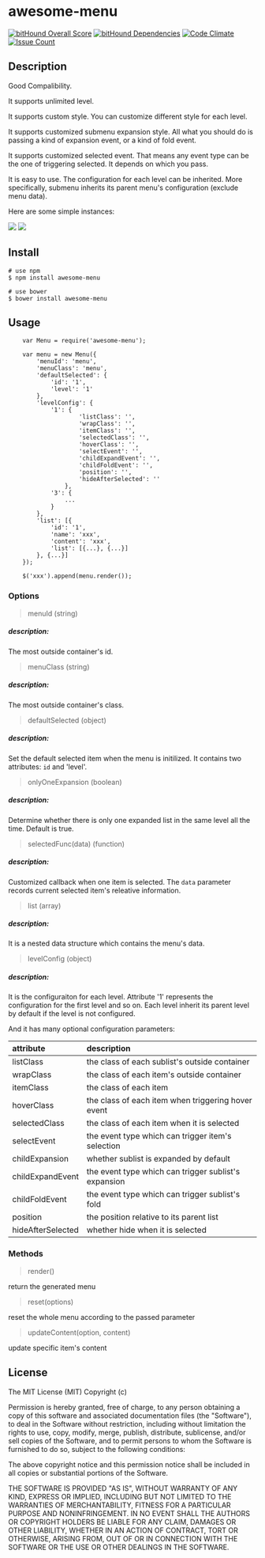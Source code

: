 # awesome-menu

[![bitHound Overall Score](https://www.bithound.io/github/TomasRan/awesome-menu/badges/score.svg)](https://www.bithound.io/github/TomasRan/awesome-menu)
[![bitHound Dependencies](https://www.bithound.io/github/TomasRan/awesome-menu/badges/dependencies.svg)](https://www.bithound.io/github/TomasRan/awesome-menu/master/dependencies/npm)
[![Code Climate](https://codeclimate.com/github/TomasRan/awesome-menu/badges/gpa.svg)](https://codeclimate.com/github/TomasRan/awesome-menu)
[![Issue Count](https://codeclimate.com/github/TomasRan/awesome-menu/badges/issue_count.svg)](https://codeclimate.com/github/TomasRan/awesome-menu)

## Description
Good Compalibility.

It supports unlimited level.

It supports custom style. You can customize different style for each level.

It supports customized submenu expansion style. All what you should do is passing a kind of expansion event, or a kind of fold event.

It supports customized selected event. That means any event type can be the one of triggering selected. It depends on which you pass.

It is easy to use. The configuration for each level can be inherited. More specifically, submenu inherits its parent menu's configuration (exclude menu data).

Here are some simple instances:

![](http://cl.ly/312n3m082x1M/25E50F71-4506-4E84-BD2F-13D8392B1845.png)
 ![](http://cl.ly/0T3W1W0I192K/Snip20160425_3.png)

## Install

```
# use npm
$ npm install awesome-menu

# use bower
$ bower install awesome-menu
```

## Usage

```
	var Menu = require('awesome-menu');

	var menu = new Menu({
		'menuId': 'menu',
		'menuClass': 'menu',
		'defaultSelected': {
			'id': '1',
			'level': '1'
		},
		'levelConfig': {
			'1': {
					'listClass': '',
					'wrapClass': '',
					'itemClass': '',
					'selectedClass': '',
					'hoverClass': '',
					'selectEvent': '',
					'childExpandEvent': '',
					'childFoldEvent': '',
					'position': '',
					'hideAfterSelected': ''
				},
			'3': {
				...	
			}	
		},
		'list': [{
			'id': '1',
			'name': 'xxx',
			'content': 'xxx',
			'list': [{...}, {...}]
		}, {...}]
	});

	$('xxx').append(menu.render());
```

### Options
> menuId	(string)

##### description:
The most outside container's id.

> menuClass	(string)

##### description: 
The most outside container's class.

> defaultSelected	(object)

##### description:
Set the default selected item when the menu is initilized.	It contains two attributes: `id` and 'level'.

> onlyOneExpansion	(boolean)

##### description:
Determine whether there is only one expanded list in the same level all the time. Default is true.

> selectedFunc(data)	(function)

##### description:
Customized callback when one item is selected. The `data` parameter records current selected item's releative information.

> list	(array)

##### description:
It is a nested data structure which contains the menu's data.

> levelConfig	(object)

##### description:
It is the configuraiton for each level. Attribute '1' represents the configuration for the first level and so on. Each level inherit its parent level by default if the level is not configured.

And it has many optional configuration parameters:

|attribute|description|
|:--|:--|
|listClass| the class of each sublist's outside container|
|wrapClass| the class of each item's outside container|
|itemClass| the class of each item|
|hoverClass| the class of each item when triggering hover event|
|selectedClass| the class of each item when it is selected|
|selectEvent| the event type which can trigger item's selection|
|childExpansion| whether sublist is expanded by default|
|childExpandEvent| the event type which can trigger sublist's expansion|
|childFoldEvent| the event type which can trigger sublist's fold|
|position| the position relative to its parent list|
|hideAfterSelected| whether hide when it is selected|

### Methods
> render()

return the generated menu

> reset(options)

reset the whole menu according to the passed parameter

> updateContent(option, content)

update specific item's content

## License
The MIT License (MIT)
Copyright (c) <year> <copyright holders>

Permission is hereby granted, free of charge, to any person obtaining a copy of this software and associated documentation files (the "Software"), to deal in the Software without restriction, including without limitation the rights to use, copy, modify, merge, publish, distribute, sublicense, and/or sell copies of the Software, and to permit persons to whom the Software is furnished to do so, subject to the following conditions:

The above copyright notice and this permission notice shall be included in all copies or substantial portions of the Software.

THE SOFTWARE IS PROVIDED "AS IS", WITHOUT WARRANTY OF ANY KIND, EXPRESS OR IMPLIED, INCLUDING BUT NOT LIMITED TO THE WARRANTIES OF MERCHANTABILITY, FITNESS FOR A PARTICULAR PURPOSE AND NONINFRINGEMENT. IN NO EVENT SHALL THE AUTHORS OR COPYRIGHT HOLDERS BE LIABLE FOR ANY CLAIM, DAMAGES OR OTHER LIABILITY, WHETHER IN AN ACTION OF CONTRACT, TORT OR OTHERWISE, ARISING FROM, OUT OF OR IN CONNECTION WITH THE SOFTWARE OR THE USE OR OTHER DEALINGS IN THE SOFTWARE.
